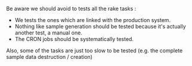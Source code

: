 Be aware we should avoid to tests all the rake tasks :

- We tests the ones which are linked with the production system.
- Nothing like sample generation should be tested because it's actually another test, a manual one.
- The CRON jobs should be systematically tested.

Also, some of the tasks are just too slow to be tested (e.g. the complete sample data destruction / creation)